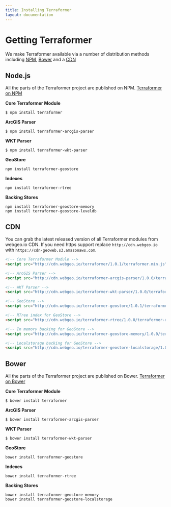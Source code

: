 ```yaml
---
title: Installing Terraformer
layout: documentation
---
```


# Getting Terraformer

<!-- table_of_contents -->

We make Terraformer available via a number of distribution methods including [NPM](#npm), [Bower](#bower) and a [CDN](#cdn)

## Node.js

All the parts of the Terraformer project are published on NPM. [Terraformer on NPM](https://npmjs.org/search?q=terraformer-*)

**Core Terraformer Module**

```
$ npm install terraformer
```

**ArcGIS Parser**

```
$ npm install terraformer-arcgis-parser
```

**WKT Parser**

```
$ npm install terraformer-wkt-parser
```

**GeoStore**

```
npm install terraformer-geostore
```

**Indexes**

```
npm install terraformer-rtree
```

**Backing Stores**

```
npm install terraformer-geostore-memory
npm install terraformer-geostore-leveldb
```

## CDN 

You can grab the latest released version of all Terraformer modules from webgeo.io CDN. If you need https support replace `http://cdn.webgeo.io` with `https://cdn-geoweb.s3.amazonaws.com`.

```html
<!-- Core Terraformer Module -->
<script src="http://cdn.webgeo.io/terraformer/1.0.1/terraformer.min.js"></script>

<!-- ArcGIS Parser -->
<script src="http://cdn.webgeo.io/terraformer-arcgis-parser/1.0.0/terraformer-arcgis-parser.min.js"></script>

<!-- WKT Parser -->
<script src="http://cdn.webgeo.io/terraformer-wkt-parser/1.0.0/terraformer-wkt-parser.min.js"></script>

<!-- GeoStore -->
<script src="http://cdn.webgeo.io/terraformer-geostore/1.0.1/terraformer-geostore.min.js"></script>

<!-- RTree index for GeoStore -->
<script src="http://cdn.webgeo.io/terraformer-rtree/1.0.0/terraformer-rtree.min.js"></script>

<!-- In memory backing for GeoStore -->
<script src="http://cdn.webgeo.io/terraformer-geostore-memory/1.0.0/terraformer-geostore-memory.min.js"></script>

<!-- Localstorage backing for GeoStore -->
<script src="http://cdn.webgeo.io/terraformer-geostore-localstorage/1.0.0/terraformer-geostore-localstorage.min.js"></script>
```

## Bower

All the parts of the Terraformer project are published on Bower. [Terraformer on Bower](http://sindresorhus.com/bower-components/#!/search/terraformer)

**Core Terraformer Module**

```
$ bower install terraformer
```

**ArcGIS Parser**

```
$ bower install terraformer-arcgis-parser
```

**WKT Parser**

```
$ bower install terraformer-wkt-parser
```

**GeoStore**

```
bower install terraformer-geostore
```

**Indexes**

```
bower install terraformer-rtree
```

**Backing Stores**

```
bower install terraformer-geostore-memory
bower install terraformer-geostore-localstorage
```